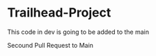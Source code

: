# Trailhead-Project

This code in dev is going to be added to the main

Secound Pull Request to Main



